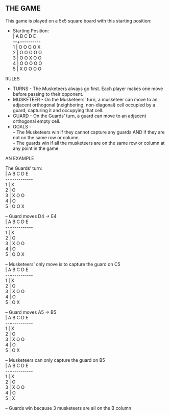 ## THE GAME

This game is played on a 5x5 square board with this starting position:

* Starting Position: <br />
| A B C D E <br />
--+---------- <br />
1 | O O O O X <br />
2 | O O O O O <br />
3 | O O X O O <br />
4 | O O O O O <br />
5 | X O O O O <br />


RULES
* TURNS - The Musketeers always go first. Each player makes one move before passing to their opponent.
* MUSKETEER - On the Musketeers’ turn, a musketeer can move to an adjacent orthogonal (neighboring,
non-diagonal) cell occupied by a guard, capturing it and occupying that cell.
* GUARD - On the Guards’ turn, a guard can move to an adjacent orthogonal empty cell.
* GOALS - <br />
– The Musketeers win if they cannot capture any guards AND if they are not on the same row or column. <br />
– The guards win if all the musketeers are on the same row or column at any point in the game.

AN EXAMPLE

The Guards’ turn: <br />
| A B C D E <br />
--+---------- <br />
1 | X <br />
2 | O <br />
3 | X O O <br />
4 | O <br />
5 | O O X <br />


– Guard moves D4 → E4 <br />
| A B C D E <br />
--+---------- <br />
1 | X <br />
2 | O <br />
3 | X O O <br />
4 | O <br />
5 | O O X <br />

– Musketeers’ only move is to capture the guard on C5 <br />
| A B C D E <br />
--+---------- <br />
1 | X <br />
2 | O <br />
3 | X O O <br />
4 | O <br />
5 | O X <br />

– Guard moves A5 → B5 <br />
| A B C D E <br />
--+---------- <br />
1 | X <br />
2 | O <br />
3 | X O O <br />
4 | O <br />
5 | O X <br />

– Musketeers can only capture the guard on B5 <br />
| A B C D E <br />
--+---------- <br />
1 | X <br />
2 | O <br />
3 | X O O <br />
4 | O <br />
5 | X <br />

– Guards win because 3 musketeers are all on the B column